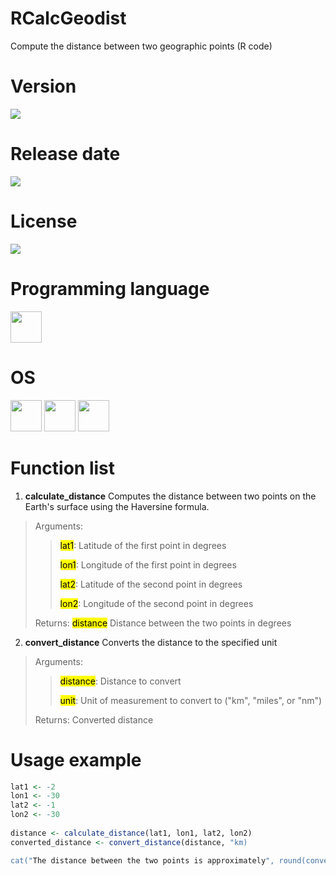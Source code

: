 # RCalcGeodist

Compute the distance between two geographic points (R code)

# Version

![](https://img.shields.io/badge/Version%3A-1.0-success)

# Release date

![](https://img.shields.io/badge/Release%20date-May%2C%2030%2C%202023-9cf)

# License

![](https://img.shields.io/github/license/Ileriayo/markdown-badges?style=for-the-badge)

# Programming language

<img src="https://img.icons8.com/?size=512&id=CLvQeiwFpit4&format=png" width="50"/>

# OS

<img src="https://img.icons8.com/?size=512&id=17842&format=png" width="50"/> <img src="https://img.icons8.com/?size=512&id=122959&format=png" width="50"/> <img src="https://img.icons8.com/?size=512&id=108792&format=png" width="50"/>

# Function list

1. **calculate_distance** Computes the distance between two points on the Earth's surface using the Haversine formula.

> Arguments:
> 
>> <mark>lat1</mark>: Latitude of the first point in degrees
>> 
>> <mark>lon1</mark>: Longitude of the first point in degrees
>> 
>> <mark>lat2</mark>: Latitude of the second point in degrees
>> 
>> <mark>lon2</mark>: Longitude of the second point in degrees
>
> Returns: <mark>distance</mark> Distance between the two points in degrees

2. **convert_distance** Converts the distance to the specified unit

> Arguments:
>
>> <mark>distance</mark>: Distance to convert
>> 
>> <mark>unit</mark>: Unit of measurement to convert to ("km", "miles", or "nm")
>
> Returns: Converted distance

# Usage example

```R
lat1 <- -2
lon1 <- -30
lat2 <- -1
lon2 <- -30
    
distance <- calculate_distance(lat1, lon1, lat2, lon2)
converted_distance <- convert_distance(distance, "km)

cat("The distance between the two points is approximately", round(converted_distance, 2), unit, "\n")
```
